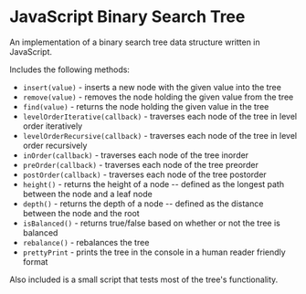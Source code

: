 # JavaScript Binary Search Tree

An implementation of a binary search tree data structure written in JavaScript.

Includes the following methods:
* `insert(value)` - inserts a new node with the given value into the tree
* `remove(value)` - removes the node holding the given value from the tree
* `find(value)` - returns the node holding the given value in the tree
* `levelOrderIterative(callback)` - traverses each node of the tree in level order iteratively
* `levelOrderRecursive(callback)` - traverses each node of the tree in level order recursively
* `inOrder(callback)` - traverses each node of the tree inorder
* `preOrder(callback)` - traverses each node of the tree preorder
* `postOrder(callback)` - traverses each node of the tree postorder
* `height()` - returns the height of a node -- defined as the longest path between the node and a leaf node
* `depth()` - returns the depth of a node -- defined as the distance between the node and the root
* `isBalanced()` - returns true/false based on whether or not the tree is balanced
* `rebalance()` - rebalances the tree
* `prettyPrint` - prints the tree in the console in a human reader friendly format

Also included is a small script that tests most of the tree's functionality.
